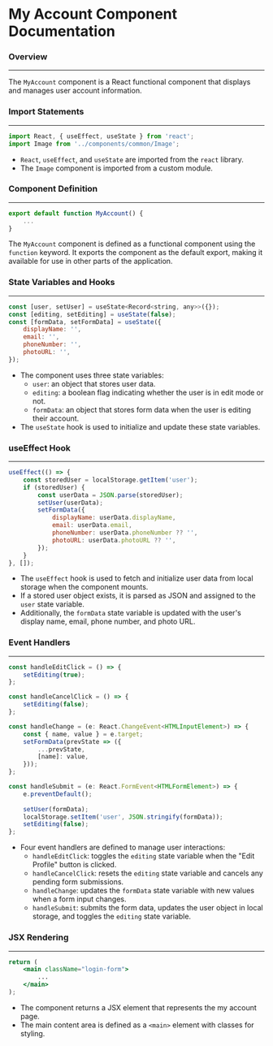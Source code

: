 **My Account Component Documentation**
======================================

### Overview
-----------

The `MyAccount` component is a React functional component that displays and manages user account information.

### Import Statements
---------------------

```jsx
import React, { useEffect, useState } from 'react';
import Image from '../components/common/Image';
```

*   `React`, `useEffect`, and `useState` are imported from the `react` library.
*   The `Image` component is imported from a custom module.

### Component Definition
------------------------

```jsx
export default function MyAccount() {
    ...
}
```

The `MyAccount` component is defined as a functional component using the `function` keyword. It exports the component as the default export, making it available for use in other parts of the application.

### State Variables and Hooks
-----------------------------

```jsx
const [user, setUser] = useState<Record<string, any>>({});
const [editing, setEditing] = useState(false);
const [formData, setFormData] = useState({
    displayName: '',
    email: '',
    phoneNumber: '',
    photoURL: '',
});
```

*   The component uses three state variables:
    *   `user`: an object that stores user data.
    *   `editing`: a boolean flag indicating whether the user is in edit mode or not.
    *   `formData`: an object that stores form data when the user is editing their account.
*   The `useState` hook is used to initialize and update these state variables.

### useEffect Hook
-----------------

```jsx
useEffect(() => {
    const storedUser = localStorage.getItem('user');
    if (storedUser) {
        const userData = JSON.parse(storedUser);
        setUser(userData);
        setFormData({
            displayName: userData.displayName,
            email: userData.email,
            phoneNumber: userData.phoneNumber ?? '',
            photoURL: userData.photoURL ?? '',
        });
    }
}, []);
```

*   The `useEffect` hook is used to fetch and initialize user data from local storage when the component mounts.
*   If a stored user object exists, it is parsed as JSON and assigned to the `user` state variable.
*   Additionally, the `formData` state variable is updated with the user's display name, email, phone number, and photo URL.

### Event Handlers
-------------------

```jsx
const handleEditClick = () => {
    setEditing(true);
};

const handleCancelClick = () => {
    setEditing(false);
};

const handleChange = (e: React.ChangeEvent<HTMLInputElement>) => {
    const { name, value } = e.target;
    setFormData(prevState => ({
        ...prevState,
        [name]: value,
    }));
};

const handleSubmit = (e: React.FormEvent<HTMLFormElement>) => {
    e.preventDefault();
    
    setUser(formData);
    localStorage.setItem('user', JSON.stringify(formData));
    setEditing(false);
};
```

*   Four event handlers are defined to manage user interactions:
    *   `handleEditClick`: toggles the `editing` state variable when the "Edit Profile" button is clicked.
    *   `handleCancelClick`: resets the `editing` state variable and cancels any pending form submissions.
    *   `handleChange`: updates the `formData` state variable with new values when a form input changes.
    *   `handleSubmit`: submits the form data, updates the user object in local storage, and toggles the `editing` state variable.

### JSX Rendering
-----------------

```jsx
return (
    <main className="login-form">
        ...
    </main>
);
```

*   The component returns a JSX element that represents the my account page.
*   The main content area is defined as a `<main>` element with classes for styling.